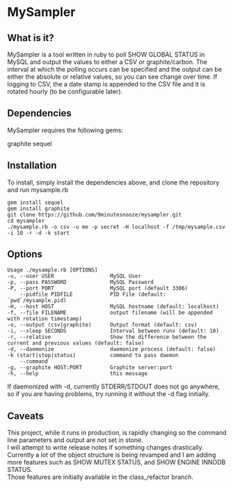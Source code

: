 MySampler
=========

What is it?
-----------
MySampler is a tool written in ruby to poll SHOW GLOBAL STATUS in MySQL and output the values to either a CSV or graphite/carbon.
The interval at which the polling occurs can be specified and the output can be either the absolute or relative values, so you can see change over time.
If logging to CSV, the a date stamp is appended to the CSV file and it is rotated hourly (to be configurable later).

Dependencies
------------

MySampler requires the following gems:

graphite
sequel

Installation
------------
To install, simply install the dependencies above, and clone the repository and run mysample.rb

    gem install sequel
    gem install graphite
    git clone https://github.com/9minutesnooze/mysampler.git
    cd mysampler
    ./mysample.rb -o csv -u me -p secret -H localhost -f /tmp/mysample.csv -i 10 -r -d -k start

Options
-------
    Usage ./mysample.rb [OPTIONS]
    -u, --user USER                  MySQL User
    -p, --pass PASSWORD              MySQL Password
    -P, --port PORT                  MySQL port (default 3306)
        --pidfile PIDFILE            PID File (default: `pwd`/mysample.pid)
    -H, --host HOST                  MySQL hostname (default: localhost)
    -f, --file FILENAME              output filename (will be appended with rotation timestamp)
    -o, --output (csv|graphite)      Output format (default: csv)
    -i, --sleep SECONDS              Interval between runs (default: 10)
    -r, --relative                   Show the difference between the current and previous values (default: false)
    -d, --daemonize                  daemonize process (default: false)
    -k (start|stop|status)           command to pass daemon
        --command
    -g, --graphite HOST:PORT         Graphite server:port
    -h, --help                       this message

If daemonized with -d, currently STDERR/STDOUT does not go anywhere, so if you are having problems, try running it without the -d flag initially.

Caveats
-------
This project, while it runs in production, is rapidly changing so the command line parameters and output are not set in stone.  
I will attempt to write release notes if something changes drastically.
Currently a lot of the object structure is being revamped and I am adding more features such as SHOW MUTEX STATUS, and SHOW ENGINE INNODB STATUS.  
Those features are initially available in the class_refactor branch.

